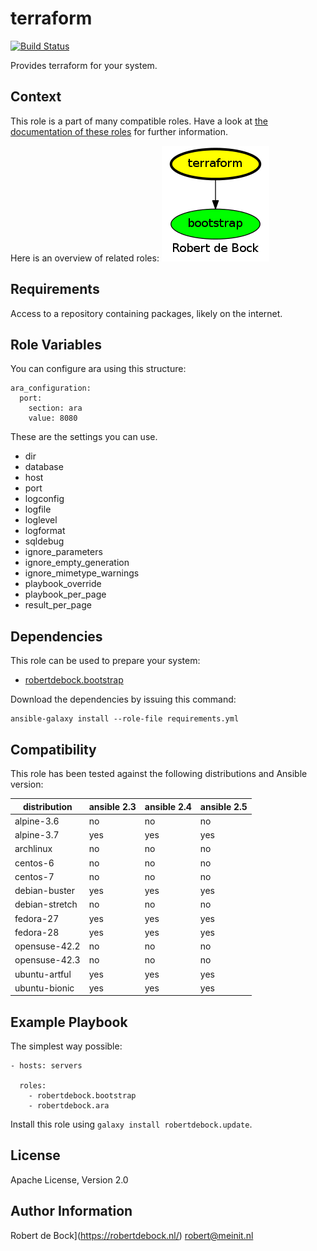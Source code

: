 terraform
=========

[![Build Status](https://travis-ci.org/robertdebock/ansible-role-terraform.svg?branch=master)](https://travis-ci.org/robertdebock/ansible-role-terraform)

Provides terraform for your system.

Context
-------
This role is a part of many compatible roles. Have a look at [the documentation of these roles](https://robertdebock.nl/) for further information.

Here is an overview of related roles:
![dependencies](https://raw.githubusercontent.com/robertdebock/drawings/artifacts/terraform.png "Dependency")

Requirements
------------

Access to a repository containing packages, likely on the internet.

Role Variables
--------------

You can configure ara using this structure:
```
ara_configuration:
  port:
    section: ara
    value: 8080
```

These are the settings you can use.

- dir
- database
- host
- port
- logconfig
- logfile
- loglevel
- logformat
- sqldebug
- ignore_parameters
- ignore_empty_generation
- ignore_mimetype_warnings
- playbook_override
- playbook_per_page
- result_per_page

Dependencies
------------

This role can be used to prepare your system:

- [robertdebock.bootstrap](https://travis-ci.org/robertdebock/ansible-role-bootstrap)

Download the dependencies by issuing this command:
```
ansible-galaxy install --role-file requirements.yml
```

Compatibility
-------------

This role has been tested against the following distributions and Ansible version:

|distribution|ansible 2.3|ansible 2.4|ansible 2.5|
|------------|-----------|-----------|-----------|
|alpine-3.6|no|no|no|
|alpine-3.7|yes|yes|yes|
|archlinux|no|no|no|
|centos-6|no|no|no|
|centos-7|no|no|no|
|debian-buster|yes|yes|yes|
|debian-stretch|no|no|no|
|fedora-27|yes|yes|yes|
|fedora-28|yes|yes|yes|
|opensuse-42.2|no|no|no|
|opensuse-42.3|no|no|no|
|ubuntu-artful|yes|yes|yes|
|ubuntu-bionic|yes|yes|yes|

Example Playbook
----------------

The simplest way possible:
```
- hosts: servers

  roles:
    - robertdebock.bootstrap
    - robertdebock.ara
```

Install this role using `galaxy install robertdebock.update`.

License
-------

Apache License, Version 2.0

Author Information
------------------

Robert de Bock](https://robertdebock.nl/) <robert@meinit.nl>
